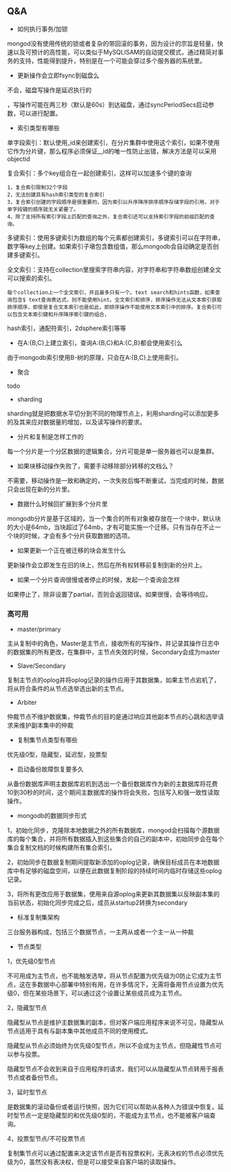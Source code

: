 ## Q&A

- 如何执行事务/加锁

mongod没有使用传统的锁或者复杂的带回滚的事务，因为设计的宗旨是轻量，快速以及可预计的高性能，可以类似于MySQLISAM的自动提交模式，通过精简对事务的支持，性能得到提升，特别是在一个可能会穿过多个服务器的系统里。

- 更新操作会立即fsync到磁盘么

不会，磁盘写操作是延迟执行的

，写操作可能在两三秒（默认是60s）到达磁盘，通过syncPeriodSecs启动参数，可以进行配置。

- 索引类型有哪些

单字段索引：默认使用_id来创建索引，在分片集群中使用这个索引，如果不使用它作为分片键，那么程序必须保证__id的唯一性防止出错，解决方法是可以采用objectid

复合索引：多个key组合在一起创建索引，这样可以加速多个键的查询

```
1，复合索引限制32个字段
2，无法创建具有hash索引类型的复合索引
3，复合索引创建的字段顺序是很重要的，因为索引以升序降序排序顺序存储字段的引用，对于单字段键的顺序就无关紧要了。
4，除了支持所有索引字段上匹配的查询之外，复合索引还可以支持索引字段的前缀匹配的查询。
```

多键索引：使用多键索引为数组的每个元素都创建索引，多键索引可以在字符串，数字等key上创建。如果索引子墩包含数组值，那么mongodb会自动确定是否创建多键索引。

全文索引：支持在collection里搜索字符串内容，对字符串和字符串数组创建全文可以搜索的索引。

```
每个collection上一个全文索引，并且最多只有一个。text search和hints函数，如果查询包含$ text查询表达式，则不能使用hint。全文索引和排序，排序操作无法从文本索引获取排序顺序，即使是复合文本索引也是如此，即排序操作不能使用文本索引中的排序。复合索引可以包含文本索引键和升序降序索引键的组合，
```

hash索引，通配符索引，2dsphere索引等等

- 在A:{B,C}上建立索引，查询A:{B,C}和A:{C,B}都会使用索引么

由于mongodb索引使用B-树的原理，只会在A:{B,C}上使用索引。

- 聚合

todo

- sharding

sharding就是把数据水平切分到不同的物理节点上，利用sharding可以添加更多的及其来应对数据量的增加，以及读写操作的要求。

- 分片和复制是怎样工作的

每一个分片是一个分区数据的逻辑集合，分片可能是单一服务器也可以是集群。

- 如果块移动操作失败了，需要手动移除部分转移的文档么？

不需要，移动操作是一致和确定的，一次失败后悔不断重试，当完成的时候，数据只会出现在新的分片里。

- 数据什么时候回扩展到多个分片里

mongodb分片是基于区域的，当一个集合的所有对象被存放在一个块中，默认块的大小是64mb，当块超过了64mb，才有可能实施一个迁移。只有当存在不止一个块的时候，才会有多个分片获取数据的选项。

- 如果更新一个正在被迁移的块会发生什么

更新操作会立即发生在旧的块上，然后在所有权转移前复制到新的分片上。

- 如果一个分片查询很慢或者停止的时候，发起一个查询会怎样

如果停止了，除非设置了partial，否则会返回错误。如果很慢，会等待响应。

### 高可用

- master/primary

主从复制中的角色，Master是主节点，接收所有的写操作，并记录其操作日志中的数据集的所有更改，在集群中，主节点失效的时候，Secondary会成为master

- Slave/Secondary

复制主节点的oplog并将oplog记录的操作应用于其数据集，如果主节点宕机了，将从符合条件的从节点选举选出新的主节点。

- Arbiter

仲裁节点不维护数据集，仲裁节点的目的是通过响应其他副本节点的心跳和选举请求来维护副本集中的仲裁

- 复制集节点类型有哪些

优先级0型，隐藏型，延迟型，投票型

- 启动备份故障恢复要多久

从备份数据库声明主数据库宕机到选出一个备份数据库作为新的主数据库将花费10到30秒的时间，这个期间主数据库的操作将会失败，包括写入和强一致性读取操作。

- mongodb的数据同步形式

1，初始化同步，克隆除本地数据之外的所有数据库，mongod会扫描每个源数据库的每个集合，并将所有数据插入到这些集合的自己的副本中，初始同步会在每个集合复制文档的时候构建所有集合索引。

2，初始同步在数据复制期间提取新添加的oplog记录，确保目标成员在本地数据库中有足够的磁盘空间，以便在此数据复制阶段的持续时间内临时存储这些oplog记录。

3，将所有更改应用于数据集，使用来自源oplog来更新其数据集以反映副本集的当前状态，初始化同步完成之后，成员从startup2转换为secondary



- 标准复制集架构

三台服务器构成，包括三个数据节点，一主两从或者一个主一从一仲裁

- 节点类型

1，优先级0型节点

不可用成为主节点，也不能触发选举，将从节点配置为优先级为0防止它成为主节点，这在多数据中心部署中特别有用，在许多情况下，无需将备用节点设置为优先级0，但在某些场景下，可以通过这个设置让某些成员成为主节点。

2，隐藏型节点

隐藏型从节点是维护主数据集的副本，但对客户端应用程序来说不可见，隐藏型从节点适用于具有与副本集中其他成员不同的使用模式。

隐藏型从节点必须始终为优先级0型节点，所以不会成为主节点，但隐藏性节点可以参与投票。

隐藏型节点不会收到来自于应用程序的请求，我们可以从隐藏型从节点转用于报表节点或者备份节点。

3，延时型节点

是数据集的滚动备份或者运行快照，因为它们可以帮助从各种人为错误中恢复。延时型节点一定是隐藏型的和优先级0型的，不能成为主节点，也不能被客户端查询。

4，投票型节点/不可投票节点

复制集节点可以通过配置来决定该节点是否有投票权利，无表决权的节点必须优先级为0，虽然没有表决权，但是可以接受来自客户端的读取操作。

